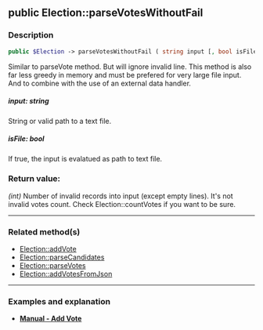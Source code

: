 ## public Election::parseVotesWithoutFail

### Description    

```php
public $Election -> parseVotesWithoutFail ( string input [, bool isFile = false] ) : int
```

Similar to parseVote method. But will ignore invalid line. This method is also far less greedy in memory and must be prefered for very large file input. And to combine with the use of an external data handler.
    

##### **input:** *string*   
String or valid path to a text file.    


##### **isFile:** *bool*   
If true, the input is evalatued as path to text file.    


### Return value:   

*(int)* Number of invalid records into input (except empty lines). It's not invalid votes count. Check Election::countVotes if you want to be sure.


---------------------------------------

### Related method(s)      

* [Election::addVote](../Election%20Class/public%20Election--addVote.md)    
* [Election::parseCandidates](../Election%20Class/public%20Election--parseCandidates.md)    
* [Election::parseVotes](../Election%20Class/public%20Election--parseVotes.md)    
* [Election::addVotesFromJson](../Election%20Class/public%20Election--addVotesFromJson.md)    

---------------------------------------

### Examples and explanation

* **[Manual - Add Vote](https://github.com/julien-boudry/Condorcet/wiki/II-%23-B.-Vote-management-%23-1.-Add-Vote)**    
